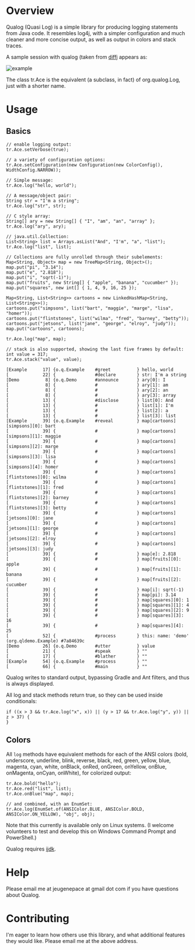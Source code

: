 # Overview

Qualog (Quasi Log) is a simple library for producing logging statements from Java code. It resembles
log4j, with a simpler configuration and much cleaner and more concise output, as well as output in
colors and stack traces.

A sample session with qualog (taken from [diffj](http://github.com/jpace/diffj "DiffJ project at
Github") appears as:

![example](https://cloud.githubusercontent.com/assets/918072/18225444/95081818-71bf-11e6-82c3-f31de638af68.png)

The class tr.Ace is the equivalent (a subclass, in fact) of org.qualog.Log, just with a shorter
name.

# Usage

## Basics

    // enable logging output:
    tr.Ace.setVerbose(true);

    // a variety of configuration options:
    tr.Ace.setConfiguration(new Configuration(new ColorConfig(), WidthConfig.NARROW));

    // Simple message:
    tr.Ace.log("hello, world");

    // A message/object pair:
    String str = "I'm a string";
    tr.Ace.log("str", str);

    // C style array:
    String[] ary = new String[] { "I", "am", "an", "array" };
    tr.Ace.log("ary", ary);

    // java.util.Collection:
    List<String> list = Arrays.asList("And", "I'm", "a", "list");
    tr.Ace.log("list", list);

    // Collections are fully unrolled through their subelements:
    Map<String, Object> map = new TreeMap<String, Object>();
    map.put("pi", "3.14");
    map.put("e", "2.818");
    map.put("i", "sqrt(-1)");
    map.put("fruits", new String[] { "apple", "banana", "cucumber" });
    map.put("squares", new int[] { 1, 4, 9, 16, 25 });

    Map<String, List<String>> cartoons = new LinkedHashMap<String, List<String>>();
    cartoons.put("simpsons", list("bart", "maggie", "marge", "lisa", "homer"));
    cartoons.put("flintstones", list("wilma", "fred", "barney", "betty"));
    cartoons.put("jetsons", list("jane", "george", "elroy", "judy"));
    map.put("cartoons", cartoons);

    tr.Ace.log("map", map);

    // stack is also supported, showing the last five frames by default:
    int value = 317;
    tr.Ace.stack("value", value);

    [Example      17] {o.q.Example    #greet          } hello, world
    [             22] {               #declare        } str: I'm a string
    [Demo          8] {o.q.Demo       #announce       } ary[0]: I
    [              8] {               #               } ary[1]: am
    [              8] {               #               } ary[2]: an
    [              8] {               #               } ary[3]: array
    [             13] {               #disclose       } list[0]: And
    [             13] {               #               } list[1]: I'm
    [             13] {               #               } list[2]: a
    [             13] {               #               } list[3]: list
    [Example      39] {o.q.Example    #reveal         } map[cartoons][simpsons][0]: bart
    [             39] {               #               } map[cartoons][simpsons][1]: maggie
    [             39] {               #               } map[cartoons][simpsons][2]: marge
    [             39] {               #               } map[cartoons][simpsons][3]: lisa
    [             39] {               #               } map[cartoons][simpsons][4]: homer
    [             39] {               #               } map[cartoons][flintstones][0]: wilma
    [             39] {               #               } map[cartoons][flintstones][1]: fred
    [             39] {               #               } map[cartoons][flintstones][2]: barney
    [             39] {               #               } map[cartoons][flintstones][3]: betty
    [             39] {               #               } map[cartoons][jetsons][0]: jane
    [             39] {               #               } map[cartoons][jetsons][1]: george
    [             39] {               #               } map[cartoons][jetsons][2]: elroy
    [             39] {               #               } map[cartoons][jetsons][3]: judy
    [             39] {               #               } map[e]: 2.818
    [             39] {               #               } map[fruits][0]: apple
    [             39] {               #               } map[fruits][1]: banana
    [             39] {               #               } map[fruits][2]: cucumber
    [             39] {               #               } map[i]: sqrt(-1)
    [             39] {               #               } map[pi]: 3.14
    [             39] {               #               } map[squares][0]: 1
    [             39] {               #               } map[squares][1]: 4
    [             39] {               #               } map[squares][2]: 9
    [             39] {               #               } map[squares][3]: 16
    [             39] {               #               } map[squares][4]: 25
    [             52] {               #process        } this: name: 'demo' (org.qldemo.Example) #7a84639c
    [Demo         26] {o.q.Demo       #utter          } value
    [             21] {               #speak          } ""
    [             17] {               #blather        } ""
    [Example      54] {o.q.Example    #process        } ""
    [             66] {               #main           } ""

Qualog writes to standard output, bypassing Gradle and Ant filters, and thus is always displayed.

All log and stack methods return true, so they can be used inside conditionals:

    if ((x > 3 && tr.Ace.log("x", x)) || (y > 17 && tr.Ace.log("y", y)) || z > 37) {
    }

## Colors

All `log` methods have equivalent methods for each of the ANSI colors (bold, underscore, underline,
blink, reverse, black, red, green, yellow, blue, magenta, cyan, white, onBlack, onRed, onGreen,
onYellow, onBlue, onMagenta, onCyan, onWhite), for colorized output:

    tr.Ace.bold("hello");
    tr.Ace.red("list", list);
    tr.Ace.onBlue("map", map);

    // and combined, with an EnumSet:
    tr.Ace.log(EnumSet.of(ANSIColor.BLUE, ANSIColor.BOLD, ANSIColor.ON_YELLOW), "obj", obj);

Note that this currently is available only on Linux systems. (I welcome volunteers to test and
develop this on Windows Command Prompt and PowerShell.)

Qualog requires [ijdk](http://github.com/jpace/ijdk "IJDK project at Github").

# Help

Please email me at jeugenepace at gmail dot com if you have questions about Qualog.

# Contributing

I'm eager to learn how others use this library, and what additional features
they would like. Please email me at the above address.
